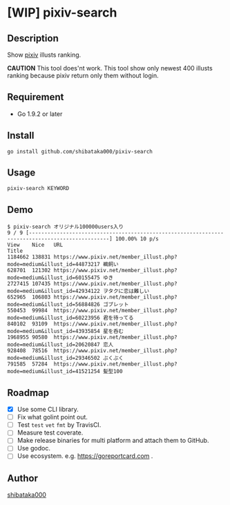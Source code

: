 # [WIP] pixiv-search

## Description
Show [pixiv](https://www.pixiv.net/) illusts ranking.

**CAUTION**
This tool does'nt work. This tool show only newest 400 illusts ranking because pixiv return only them without login.

## Requirement
- Go 1.9.2 or later

## Install
```
go install github.com/shibataka000/pixiv-search
```

## Usage
```
pixiv-search KEYWORD
```

## Demo
```
$ pixiv-search オリジナル100000users入り
9 / 9 [------------------------------------------------------------------------------------------------] 100.00% 10 p/s
View    Nice   URL                                                                    Title
1184662 138831 https://www.pixiv.net/member_illust.php?mode=medium&illust_id=44873217 鵜飼い
628701  121302 https://www.pixiv.net/member_illust.php?mode=medium&illust_id=60155475 ゆき
2727415 107435 https://www.pixiv.net/member_illust.php?mode=medium&illust_id=42934122 ヲタクに恋は難しい
652965  106803 https://www.pixiv.net/member_illust.php?mode=medium&illust_id=56884826 ゴブレット
550453  99984  https://www.pixiv.net/member_illust.php?mode=medium&illust_id=60223956 君を待ってる
840102  93109  https://www.pixiv.net/member_illust.php?mode=medium&illust_id=43935854 星を呑む
1968955 90580  https://www.pixiv.net/member_illust.php?mode=medium&illust_id=20620847 恋人
928408  78516  https://www.pixiv.net/member_illust.php?mode=medium&illust_id=29346502 ぶくぶく
791585  57284  https://www.pixiv.net/member_illust.php?mode=medium&illust_id=41521254 髪型100
```

## Roadmap
- [x] Use some CLI library.
- [ ] Fix what golint point out.
- [ ] Test `test` `vet` `fmt` by TravisCI.
- [ ] Measure test coverate.
- [ ] Make release binaries for multi platform and attach them to GitHub.
- [ ] Use godoc.
- [ ] Use ecosystem. e.g. https://goreportcard.com .

## Author
[shibataka000](https://github.com/shibataka000)
